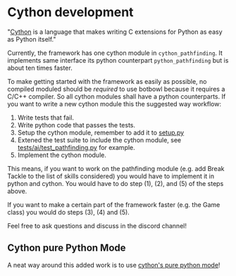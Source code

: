 # Cython development

"[Cython](https://github.com/cython/cython) is a language that makes writing C extensions for Python as easy as Python itself." 

Currently, the framework has one cython module in `cython_pathfinding`. 
It implements same interface its python counterpart `python_pathfinding` but is about ten times faster. 

To make getting started with the framework as easily as possible, no compiled moduled should be *required* to use botbowl because it requires a C/C++ compiler.
So all cython modules shall have a python counterparts. If you want to write a new cython module this the suggested way workflow: 
 1. Write tests that fail. 
 2. Write python code that passes the tests.
 3. Setup the cython module, remember to add it to [setup.py](setup.py)
 4. Extened the test suite to include the cython module, see [tests/ai/test_pathfinding.py](tests/ai/test_pathfinding.py) for example.
 5. Implement the cython module. 

This means, if you want to work on the pathfinding module (e.g. add Break Tackle to the list of skills considered) 
you would have to implement it in python and cython. You would have to do step (1), (2), and (5) of the steps above.  

If you want to make a certain part of the framework faster (e.g. the Game class) you would do steps (3), (4) and (5). 

Feel free to ask questions and discuss in the discord channel! 

## Cython pure Python Mode
A neat way around this added work is to use [cython's pure python mode](https://cython.readthedocs.io/en/latest/src/tutorial/pure.html)! 